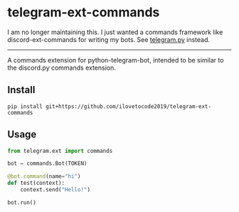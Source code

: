 # telegram-ext-commands

I am no longer maintaining this. I just wanted a commands framework like discord-ext-commands for writing my bots. See [telegram.py](https://github.com/ilovetocode2019/telegram-ext-commands) instead.

<hr>

A commands extension for python-telegram-bot, intended to be similar to the discord.py commands extension.

## Install

`pip install git+https://github.com/ilovetocode2019/telegram-ext-commands`

## Usage

```python
from telegram.ext import commands

bot = commands.Bot(TOKEN)

@bot.command(name="hi")
def test(context):
    context.send("Hello!")

bot.run()
```

